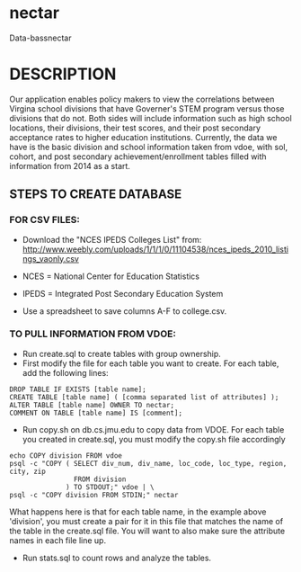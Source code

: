 # nectar
Data-bassnectar


# DESCRIPTION

Our application enables policy makers to view the correlations between Virgina school divisions that have Governer's STEM program versus those divisions that do not. Both sides will include information such as high school locations, their divisions, their test scores, and their post secondary acceptance rates to higher education institutions. Currently, the data we have is the basic division and school information taken from vdoe, with sol, cohort, and post secondary achievement/enrollment tables filled with information from 2014 as a start.

## STEPS TO CREATE DATABASE

### FOR CSV FILES:
  - Download the "NCES IPEDS Colleges List" from: http://www.weebly.com/uploads/1/1/1/0/11104538/nces_ipeds_2010_listings_vaonly.csv

  - NCES = National Center for Education Statistics
  - IPEDS = Integrated Post Secondary Education System

  - Use a spreadsheet to save columns A-F to college.csv.



### TO PULL INFORMATION FROM VDOE:
- Run create.sql to create tables with group ownership.
- First modify the file for each table you want to create.
For each table, add the following lines:
```
DROP TABLE IF EXISTS [table name];
CREATE TABLE [table name] ( [comma separated list of attributes] );
ALTER TABLE [table name] OWNER TO nectar;
COMMENT ON TABLE [table name] IS [comment];
```
- Run copy.sh on db.cs.jmu.edu to copy data from VDOE.
For each table you created in create.sql, you must modify the copy.sh file accordingly
```
echo COPY division FROM vdoe
psql -c "COPY ( SELECT div_num, div_name, loc_code, loc_type, region, city, zip
                FROM division
              ) TO STDOUT;" vdoe | \
psql -c "COPY division FROM STDIN;" nectar
```
What happens here is that for each table name, in the example above 'division', you must create a pair for it in this file that matches the name of the table in the create.sql file. You will want to also make sure the attribute names in each file line up.


- Run stats.sql to count rows and analyze the tables.
